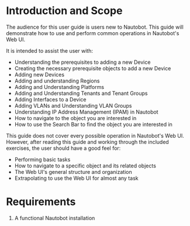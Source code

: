 # Introduction and Scope

The audience for this user guide is users new to Nautobot. 
This guide will demonstrate how to use and perform common operations in Nautobot's Web UI.

It is intended to assist the user with:

* Understanding the prerequisites to adding a new Device
* Creating the necessary prerequisite objects to add a new Device
* Adding new Devices
* Adding and understanding Regions
* Adding and Understanding Platforms
* Adding and Understanding Tenants and Tenant Groups
* Adding Interfaces to a Device
* Adding VLANs and Understanding VLAN Groups
* Understanding IP Address Management (IPAM) in Nautobot
* How to navigate to the object you are interested in
* How to use the Search Bar to find the object you are interested in

This guide does not cover every possible operation in Nautobot's Web UI. However, after reading this guide and working through 
the included exercises, the user should have a good feel for:

* Performing basic tasks
* How to navigate to a specific object and its related objects
* The Web UI's general structure and organization 
* Extrapolating to use the Web UI for almost any task

# Requirements

1. A functional Nautobot installation


